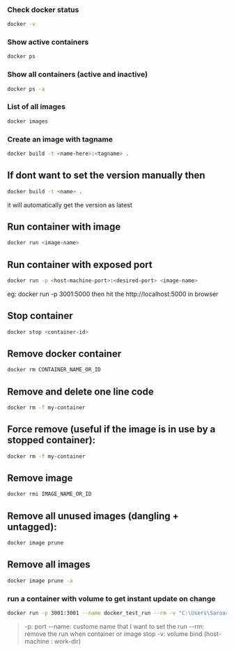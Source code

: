 ### Check docker status

``` bash
docker -v
```

### Show active containers
``` bash
docker ps
```

### Show all containers (active and inactive)
``` bash
docker ps -a
```

### List of all images
``` bash
docker images
```

### Create an image with tagname
``` bash
docker build -t <name-here>:<tagname> .
```

## If dont want to set the version manually then
``` bash
docker build -t <name> .
```
it will automatically get the version as latest


## Run container with image
``` bash
docker run <image-name>
```

## Run container with exposed port
``` bash
docker run -p <host-machine-port>:<desired-port> <image-name>
```
eg: docker run -p 3001:5000
then hit the http://localhost:5000 in browser

## Stop container
``` bash
docker stop <container-id>
```

## Remove docker container
``` bash
docker rm CONTAINER_NAME_OR_ID
```

## Remove and delete one line code
``` bash
docker rm -f my-container
```


## Force remove (useful if the image is in use by a stopped container):
``` bash
docker rm -f my-container
```

## Remove image
``` bash
docker rmi IMAGE_NAME_OR_ID
```

## Remove all unused images (dangling + untagged):
``` bash
docker image prune
```

## Remove all images
``` bash
docker image prune -a
```


### run a container with volume to get instant update on change

```bash 
docker run -p 3001:3001 --name docker_test_run --rm -v "C:\Users\Saroar _\Documents\test-docker:/app" -v "/app/node_modules" node_test
```
> -p: port
> --name: custome name that I want to set the run
> --rm: remove the run when container or image stop
> -v: volume bind (host-machine : work-dir)
